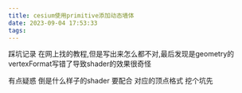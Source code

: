 ```yaml
---
title: cesium使用primitive添加动态墙体
date: 2023-09-04 17:53:33
tags:
---
```



踩坑记录 在网上找的教程,但是写出来怎么都不对,最后发现是geometry的 vertexFormat写错了导致shader的效果很奇怪

有点疑惑 倒是什么样子的shader 要配合 对应的顶点格式  挖个坑先
